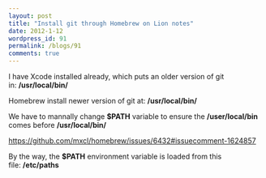 ```yaml
---
layout: post
title: "Install git through Homebrew on Lion notes"
date: 2012-1-12
wordpress_id: 91
permalink: /blogs/91
comments: true
---
```

I have Xcode installed already, which puts an older version of git in: <strong>/usr/local/bin/</strong>

Homebrew install newer version of git at: <strong>/usr/local/bin/</strong>

We have to mannally change <strong>$PATH</strong> variable to ensure the <strong>/user/local/bin</strong> comes before <strong>/usr/local/bin/</strong>

<a href="https://github.com/mxcl/homebrew/issues/6432#issuecomment-1624857">https://github.com/mxcl/homebrew/issues/6432#issuecomment-1624857</a>

By the way, the <strong>$PATH</strong> environment variable is loaded from this file: <strong>/etc/paths</strong>
